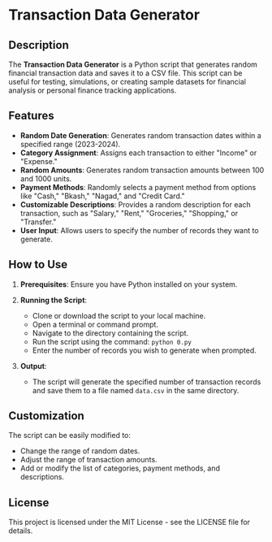 # Transaction Data Generator

## Description

The **Transaction Data Generator** is a Python script that generates random financial transaction data and saves it to a CSV file. This script can be useful for testing, simulations, or creating sample datasets for financial analysis or personal finance tracking applications.

## Features

- **Random Date Generation**: Generates random transaction dates within a specified range (2023-2024).
- **Category Assignment**: Assigns each transaction to either "Income" or "Expense."
- **Random Amounts**: Generates random transaction amounts between 100 and 1000 units.
- **Payment Methods**: Randomly selects a payment method from options like "Cash," "Bkash," "Nagad," and "Credit Card."
- **Customizable Descriptions**: Provides a random description for each transaction, such as "Salary," "Rent," "Groceries," "Shopping," or "Transfer."
- **User Input**: Allows users to specify the number of records they want to generate.

## How to Use

1. **Prerequisites**: Ensure you have Python installed on your system.

2. **Running the Script**:
    - Clone or download the script to your local machine.
    - Open a terminal or command prompt.
    - Navigate to the directory containing the script.
    - Run the script using the command: `python 0.py`
    - Enter the number of records you wish to generate when prompted.

3. **Output**:
    - The script will generate the specified number of transaction records and save them to a file named `data.csv` in the same directory.

## Customization

The script can be easily modified to:

- Change the range of random dates.
- Adjust the range of transaction amounts.
- Add or modify the list of categories, payment methods, and descriptions.

## License

This project is licensed under the MIT License - see the LICENSE file for details.
